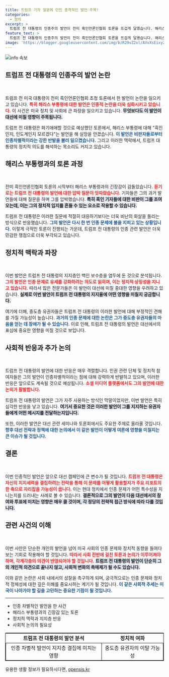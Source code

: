 ```yaml
---
title: 트럼프 기자 질문에 던진 충격적인 발언 주목!
categories:
  - 정치
excerpt: >
  트럼프 전 대통령의 인종주의 발언이 전미 흑인언론인협회 토론을 뜨겁게 달궜습니다. 해리스 부통령에 대해 흑인인지 인도계인지 모르겠다는 말로 또 한 번 논란의 중심에 서며 대선 판도에 변화를 예고하고 있습니다.
feature_text: >
  트럼프 전 대통령의 인종주의 발언이 전미 흑인언론인협회 토론을 뜨겁게 달궜습니다. 해리스 부통령에 대해 흑인인지 인도계인지 모르겠다는 말로 또 한 번 논란의 중심에 서며 대선 판도에 변화를 예고하고 있습니다.
image: 'https://blogger.googleusercontent.com/img/b/R29vZ2xl/AVvXsEixyZcFfHzMRdzZMjFBmAUKJYCLCGyLL1o632UiGVXcaFdKo_bkvkuCioo0uUKlGfBVcT3P84aROyZIXSBEx3Aw5nCQ3pTgDom1WDC4m8eifvWiAmWEEVb4x6G_l8C0QH225ldMjyaFvpxGEBGNO37VmDTDMHGhJPq73UglMfDca1-0aw/s1600/blogspot.png'
---
```


<p><img src="https://blogger.googleusercontent.com/img/b/R29vZ2xl/AVvXsEixyZcFfHzMRdzZMjFBmAUKJYCLCGyLL1o632UiGVXcaFdKo_bkvkuCioo0uUKlGfBVcT3P84aROyZIXSBEx3Aw5nCQ3pTgDom1WDC4m8eifvWiAmWEEVb4x6G_l8C0QH225ldMjyaFvpxGEBGNO37VmDTDMHGhJPq73UglMfDca1-0aw/s1600/blogspot.png" alt="info 속보" /></p>

<h2 data-ke-size="size26">트럼프 전 대통령의 인종주의 발언 논란</h2>

<p data-ke-size="size16">&nbsp;</p>

<p>트럼프 전 미국 대통령이 전미 흑인언론인협회 초청 토론에서 한 발언이 논란을 일으키고 있습니다. <b><span style="color: #ee2323;">특히 해리스 부통령에 대한 발언은 인종적 논란을 더욱 심화시키고 있습니다.</span></b> 이 사건은 미국 정치 및 사회에 큰 파장을 일으키고 있습니다. <b><span style="background-color: #21538527;">무엇보다도 이 발언이 대선에 미칠 영향이 주목됩니다.</span></b></p>

<p>트럼프 전 대통령은 화기애애할 것으로 예상했던 토론에서, 해리스 부통령에 대해 "흑인인지, 인도계인지 모르겠다"는 발언을 해 실망을 안겼습니다. <b><span style="color: #1a5490;">이 발언은 비판자들로부터 인종차별적이라는 강한 반발을 불러 일으켰습니다.</span></b> 그리고 이러한 맥락에서, 트럼프 대통령의 정치적 의도를 해석하는 목소리도 커지고 있습니다.</p>

<h2 data-ke-size="size26">해리스 부통령과의 토론 과정</h2>

<p data-ke-size="size16">&nbsp;</p>

<p>전미 흑인언론인협회 토론의 시작부터 해리스 부통령과의 긴장감이 감돌았습니다. <b><span style="color: #ee2323;">듣기로는 트럼프 전 대통령의 발언에 대한 압박 질문이 잇따랐습니다.</span></b> 기자들은 그의 과거 발언들에 대해 질문을 하며 그를 압박했습니다. <b><span style="background-color: #21538527;">특히 흑인 기자들에 대한 비판이 그를 조여오는데, 이는 그의 정치적 입지를 흔들 수 있는 요소로 작용할 수 있습니다.</span></b> </p>

<p>트럼프 전 대통령은 이러한 질문에 적절히 대응하기보다는 더욱 비난의 화살을 돌리는 방식으로 반응했습니다. <b><span style="color: #1a5490;">그의 발언은 다시 한 번 인종 문제에 불을 지피고 있는 상황입니다.</span></b> 이렇게 극적인 토론이 진행되는 가운데, 트럼프 전 대통령의 인종 관련 발언은 더욱 민감한 쟁점으로 더욱 부각되고 있습니다.</p>

<h2 data-ke-size="size26">정치적 맥락과 파장</h2>

<p data-ke-size="size16">&nbsp;</p>

<p>이번 발언은 트럼프 전 대통령의 지지층인 백인 보수층을 염두에 둔 것으로 분석됩니다. <b><span style="color: #ee2323;">그의 발언은 인종 문제로 유세를 강화하려는 의도로 읽히며, 이는 정치적 상징성을 지니고 있습니다.</span></b> 따라서 많은 전문가들은 이 발언이 대선에 미칠 중대한 영향을 우려하고 있습니다. <b><span style="background-color: #21538527;">실제로 이번 발언이 트럼프 전 대통령의 지지율에 어떤 영향을 미칠지 궁금합니다.</span></b> </p>

<p>여기에 더해, 중도층 유권자들은 트럼프 전 대통령의 이러한 발언에 대해 부정적인 견해를 가질 가능성이 높습니다. <b><span style="color: #1a5490;">과거의 인종 문제에 대한 논란은 그가 중도층 유권자들의 마음을 얻는 데 장애가 될 수 있습니다.</span></b> 이로 인해, 트럼프 전 대통령의 발언은 대선에서의 표심에 중요한 영향을 미칠 것으로 보입니다.</p>

<h2 data-ke-size="size26">사회적 반응과 추가 논의</h2>

<p data-ke-size="size16">&nbsp;</p>

<p>트럼프 전 대통령의 발언에 대한 반응은 매우 격렬합니다. 인권 관련 단체 및 정치적 참여자들은 그의 발언이 인종차별적이라는 점에 대해 강력하게 반발하고 있으며, 이러한 반응은 앞으로도 계속될 것으로 예상됩니다. <b><span style="color: #ee2323;">소셜 미디어 플랫폼에서도 그의 발언에 대한 논의가 활발합니다.</span></b> </p>

<p>트럼프 전 대통령의 발언은 그가 자주 사용하는 방식인 막말이었지만, 이번 발언은 특히 심각한 반응을 낳고 있습니다. <b><span style="background-color: #21538527;">여기서 중요한 것은 이러한 발언이 그를 지지하는 유권자들에게 어떤 메시지를 전달하는지입니다.</span></b></p>

<p>또한, 이러한 발언은 대선 관련 세미나와 토론회에서도 주요한 주제로 올라올 것입니다. <b><span style="color: #1a5490;">향후 대선 전략과 정책에 대한 논의에서 이 같은 발언이 어떻게 여론에 영향을 미칠지는 큰 이슈가 될 것입니다.</span></b> </p>

<h2 data-ke-size="size26">결론</h2>

<p data-ke-size="size16">&nbsp;</p>

<p>이번 인종적인 발언은 앞으로 대선 캠페인에 큰 변수가 될 것입니다. <b><span style="color: #ee2323;">트럼프 전 대통령은 자신의 지지세력을 결집하려는 전략을 통해 이 문제를 어떻게 활용할지가 주요 리포트의 한 축으로 자리잡을 가능성이 큽니다.</span></b> 이는 현대 정치에서 인종 문제가 어떤 특수성을 지니는지를 드러내는 사례로 볼 수 있습니다. <b><span style="background-color: #21538527;">결론적으로 그의 발언이 다음 대선에서의 참여와 투표에 미치는 영향은 매우 클 것이며, 각 정당의 전략적 접근 방식에 따라 다를 것입니다.</span></b> </p>

<h2 data-ke-size="size26">관련 사건의 이해</h2>

<p data-ke-size="size16">&nbsp;</p>

<p>이번 사안은 단순한 개인의 발언을 넘어 미국 사회의 인종 문제와 정치적 동향을 들여다보는 기회로 작용해야 할 것입니다. <b><span style="color: #ee2323;">따라서 사회 전반에 걸친 토론과 논의가 이루어져야 하며, 각계각층의 의견이 반영되어야 할 것입니다.</span></b> <b><span style="background-color: #21538527;">트럼프 전 대통령의 발언이 단순히 그의 개인적 의견으로 끝나지 않고, 사회적 변화의 촉매제가 될 수도 있습니다.</span></b></p>

<p>이와 같은 논란은 사회 내에서의 성찰을 촉구하게 되며, 궁극적으로는 인종 문제와 정치적 정체성에 대한 깊은 이해를 중요시하는 계기가 될 것입니다. <b><span style="color: #1a5490;">이 같은 사회적 추세는 미국이 나아가야 할 길을 고민하는 중요한 기점이 될 것입니다.</span></b></p>

<p data-ke-size="size16"></p> 

<hr>

<ul>
<li>인종 차별적인 발언을 한 사건</li>
<li>해리스 부통령과의 긴장감 있는 토론</li>
<li>정치적 맥락과 지지층 반응</li>
<li>사회적 논의의 필요성</li>
</ul>

<table style="border: 1px solid black; width: 100%; border-collapse: collapse;">
<tr>
<td style="text-align: center; height: 17px;"><b>트럼프 전 대통령의 발언 분석</b></td>
<td style="text-align: center; height: 17px;"><b>정치적 여파</b></td>
</tr>
<tr>
<td style="border: 1px solid black; text-align: center; height: 17px;">인종 차별적 발언이 지지층 결집에 미치는 영향</td>
<td style="border: 1px solid black; text-align: center; height: 17px;">중도층 유권자의 이탈 가능성</td>
</tr>
</table> 

<p data-ke-size="size16"></p>
유용한 생활 정보가 필요하시다면, <a href="https://opensis.kr" rel="dofollow">opensis.kr</a>


